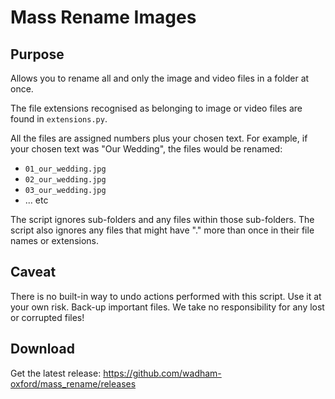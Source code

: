 # Mass Rename Images
## Purpose

Allows you to rename all and only the image and video files in a folder at once.

The file extensions recognised as belonging to image or video files are found in `extensions.py`.

All the files are assigned numbers plus your chosen text. For example, if your chosen text was "Our Wedding", the files would be renamed:

- `01_our_wedding.jpg`
- `02_our_wedding.jpg`
- `03_our_wedding.jpg`
- ... etc

The script ignores sub-folders and any files within those sub-folders. The script also ignores any files that might have "." more than once in their file names or extensions. 

## Caveat

There is no built-in way to undo actions performed with this script. Use it at your own risk. Back-up important files. We take no responsibility for any lost or corrupted files!

## Download 

Get the latest release: https://github.com/wadham-oxford/mass_rename/releases
